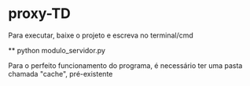 # proxy-TD

Para executar, baixe o projeto e escreva no terminal/cmd

** python modulo_servidor.py

Para o perfeito funcionamento do programa, é necessário ter uma pasta chamada "cache", pré-existente
